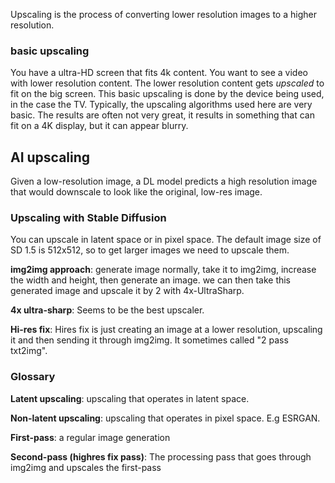Upscaling is the process of converting lower resolution images to a higher resolution.

### basic upscaling

You have a ultra-HD screen that fits 4k content. You want to see a video with lower resolution content. The lower resolution content gets _upscaled_ to fit on the big screen. This basic upscaling is done by the device being used, in the case the TV. Typically, the upscaling algorithms used here are very basic. The results are often not very great, it results in something that can fit on a 4K display, but it can appear blurry.

## AI upscaling

Given a low-resolution image, a DL model predicts a high resolution image that would downscale to look like the original, low-res image.

### Upscaling with Stable Diffusion

You can upscale in latent space or in pixel space.
The default image size of SD 1.5 is 512x512, so to get larger images we need to upscale them.

**img2img approach**:
generate image normally, take it to img2img, increase the width and height, then generate an image. we can then take this generated image and upscale it by 2 with 4x-UltraSharp.

**4x ultra-sharp**:
Seems to be the best upscaler.

**Hi-res fix**:
Hires fix is just creating an image at a lower resolution, upscaling it and then sending it through img2img. It sometimes called "2 pass txt2img".

### Glossary

**Latent upscaling**:
upscaling that operates in latent space.

**Non-latent upscaling**:
upscaling that operates in pixel space. E.g ESRGAN.

**First-pass**:
a regular image generation

**Second-pass (highres fix pass)**:
The processing pass that goes through img2img and upscales the first-pass
